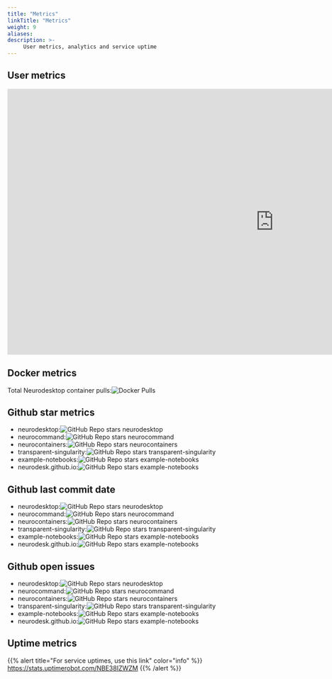 ```yaml
---
title: "Metrics"
linkTitle: "Metrics"
weight: 9
aliases:
description: >-
     User metrics, analytics and service uptime
---
```


## User metrics

<iframe width=1200px height=600px src="https://lookerstudio.google.com/embed/reporting/1b5d3da0-7a67-4440-bc3c-95bd6fd94f18/page/2VKTD" frameborder="0" style="border:0"></iframe>

## Docker metrics
Total Neurodesktop container pulls:![Docker Pulls](https://img.shields.io/docker/pulls/vnmd/neurodesktop)

## Github star metrics
- neurodesktop:![GitHub Repo stars neurodesktop](https://img.shields.io/github/stars/neurodesk/neurodesktop)
- neurocommand:![GitHub Repo stars neurocommand](https://img.shields.io/github/stars/NeuroDesk/neurocommand)
- neurocontainers:![GitHub Repo stars neurocontainers](https://img.shields.io/github/stars/NeuroDesk/neurocontainers)
- transparent-singularity:![GitHub Repo stars transparent-singularity](https://img.shields.io/github/stars/NeuroDesk/transparent-singularity)
- example-notebooks:![GitHub Repo stars example-notebooks](https://img.shields.io/github/stars/NeuroDesk/example-notebooks)
- neurodesk.github.io:![GitHub Repo stars example-notebooks](https://img.shields.io/github/stars/NeuroDesk/neurodesk.github.io)

## Github last commit date
- neurodesktop:![GitHub Repo stars neurodesktop](https://img.shields.io/github/last-commit/neurodesk/neurodesktop)
- neurocommand:![GitHub Repo stars neurocommand](https://img.shields.io/github/last-commit/NeuroDesk/neurocommand)
- neurocontainers:![GitHub Repo stars neurocontainers](https://img.shields.io/github/last-commit/NeuroDesk/neurocontainers)
- transparent-singularity:![GitHub Repo stars transparent-singularity](https://img.shields.io/github/last-commit/NeuroDesk/transparent-singularity)
- example-notebooks:![GitHub Repo stars example-notebooks](https://img.shields.io/github/last-commit/NeuroDesk/example-notebooks)
- neurodesk.github.io:![GitHub Repo stars example-notebooks](https://img.shields.io/github/last-commit/NeuroDesk/neurodesk.github.io)

## Github open issues
- neurodesktop:![GitHub Repo stars neurodesktop](https://img.shields.io/github/issues-raw/neurodesk/neurodesktop)
- neurocommand:![GitHub Repo stars neurocommand](https://img.shields.io/github/issues-raw/NeuroDesk/neurocommand)
- neurocontainers:![GitHub Repo stars neurocontainers](https://img.shields.io/github/issues-raw/NeuroDesk/neurocontainers)
- transparent-singularity:![GitHub Repo stars transparent-singularity](https://img.shields.io/github/issues-raw/NeuroDesk/transparent-singularity)
- example-notebooks:![GitHub Repo stars example-notebooks](https://img.shields.io/github/issues-raw/NeuroDesk/example-notebooks)
- neurodesk.github.io:![GitHub Repo stars example-notebooks](https://img.shields.io/github/issues-raw/NeuroDesk/neurodesk.github.io)



## Uptime metrics

{{% alert title="For service uptimes, use this link" color="info" %}}
https://stats.uptimerobot.com/NBE38IZWZM
{{% /alert %}}

